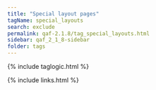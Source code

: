 ```yaml
---
title: "Special layout pages"
tagName: special_layouts
search: exclude
permalink: qaf-2.1.8/tag_special_layouts.html
sidebar: qaf_2_1_8-sidebar
folder: tags
---
```


{% include taglogic.html %}

{% include links.html %}
